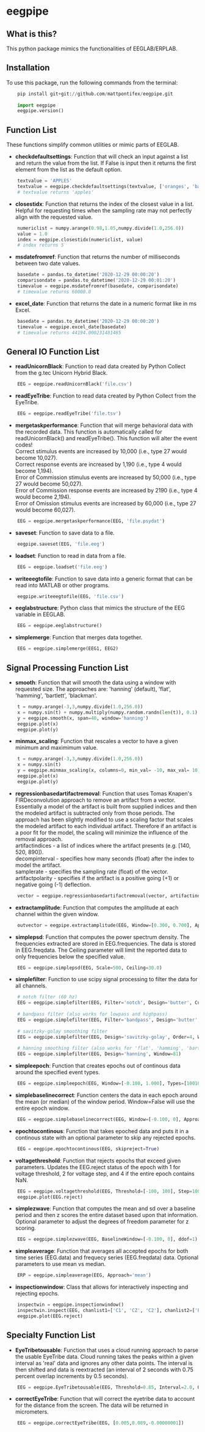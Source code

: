 eegpipe
==============

What is this?
------------
This python package mimics the functionalities of EEGLAB/ERPLAB.

Installation
------------
To use this package, run the following commands from the terminal:
```python
    pip install git+git://github.com/mattpontifex/eegpipe.git
    
    import eegpipe
    eegpipe.version()
```

Function List
------------
These functions simplify common utilities or mimic parts of EEGLAB.

* **checkdefaultsettings**: Function that will check an input against a list and return the value from the list. 
If False is input then it returns the first element from the list as the default option.
```python
    textvalue = 'APPLES'
    textvalue = eegpipe.checkdefaultsettings(textvalue, ['oranges', 'bananas', 'apples'])
    # textvalue returns 'apples'
```

* **closestidx**: Function that returns the index of the closest value in a list. 
Helpful for requesting times when the sampling rate may not perfectly align with the requested value.
```python
    numericlist = numpy.arange(0.98,1.05,numpy.divide(1.0,256.0))
    value = 1.0
    index = eegpipe.closestidx(numericlist, value)
    # index returns 5
```

* **msdatefromref**: Function that returns the number of milliseconds between two date values.
```python
    basedate = pandas.to_datetime('2020-12-29 00:00:20')
    comparisondate = pandas.to_datetime('2020-12-29 00:01:20')
    timevalue = eegpipe.msdatefromref(basedate, comparisondate)
    # timevalue returns 60000.0
```

* **excel_date**: Function that returns the date in a numeric format like in ms Excel.
```python
    basedate = pandas.to_datetime('2020-12-29 00:00:20')
    timevalue = eegpipe.excel_date(basedate)
    # timevalue returns 44194.000231481485
```


General IO Function List
------------
* **readUnicornBlack**: Function to read data created by Python Collect from the g.tec Unicorn Hybrid Black.
```python
    EEG = eegpipe.readUnicornBlack('file.csv')
```

* **readEyeTribe**: Function to read data created by Python Collect from the EyeTribe.
```python
    EEG = eegpipe.readEyeTribe('file.tsv')
```

* **mergetaskperformance**: Function that will merge behavioral data with the recorded data. This function is automatically called for 
readUnicornBlack() and readEyeTribe(). This function will alter the event codes!  
Correct stimulus events are increased by 10,000 (i.e., type 27 would become 10,027).  
Correct response events are increased by 1,190 (i.e., type 4 would become 1,194).  
Error of Commission stimulus events are increased by 50,000 (i.e., type 27 would become 50,027).  
Error of Commission response events are increased by 2190 (i.e., type 4 would become 2,194).  
Error of Omission stimulus events are increased by 60,000 (i.e., type 27 would become 60,027).  
```python
    EEG = eegpipe.mergetaskperformance(EEG, 'file.psydat')
```

* **saveset**: Function to save data to a file.
```python
    eegpipe.saveset(EEG, 'file.eeg')
```

* **loadset**: Function to read in data from a file.
```python
    EEG = eegpipe.loadset('file.eeg')
```

* **writeeegtofile**: Function to save data into a generic format that can be read into MATLAB or other programs. 
```python
    eegpipe.writeeegtofile(EEG, 'file.csv')
```

* **eeglabstructure**: Python class that mimics the structure of the EEG variable in EEGLAB.
```python
    EEG = eegpipe.eeglabstructure()
```

* **simplemerge**: Function that merges data together.
```python
    EEG = eegpipe.simplemerge(EEG1, EEG2)
```


Signal Processing Function List
------------

* **smooth**: Function that will smooth the data using a window with requested size. The approaches are: 
'hanning' (default), 'flat', 'hamming', 'bartlett', 'blackman'.
```python
    t = numpy.arange(-3,3,numpy.divide(1.0,256.0))
    x = numpy.sin(t) + numpy.multiply(numpy.random.randn(len(t)), 0.1)
    y = eegpipe.smooth(x, span=40, window='hanning')
    eegpipe.plot(x)
    eegpipe.plot(y)
```

* **minmax_scaling**: Function that rescales a vector to have a given minimum and maximimum value.
```python
    t = numpy.arange(-3,3,numpy.divide(1.0,256.0))
    x = numpy.sin(t)
    y = eegpipe.minmax_scaling(x, columns=0, min_val= -10, max_val= 10)
    eegpipe.plot(x)
    eegpipe.plot(y)
```

* **regressionbasedartifactremoval**: Function that uses Tomas Knapen's FIRDeconvolution approach to remove an artifact from a vector. Essentially a model of the artifact is built from supplied indices and then the modeled artifact is subtracted only from those periods. The approach has been slightly modified to use a scaling factor that scales the modeled artifact to each individual artifact. Therefore if an artifact is a poor fit for the model, the scaling will minimize the influence of the removal approach.  
artifactindices - a list of indices where the artifact presents (e.g. [140, 520, 890]).  
decompinterval - specifies how many seconds (float) after the index to model the artifact.  
samplerate - specifies the sampling rate (float) of the vector.  
artifactpolarity - specifies if the artifact is a positive going (+1) or negative going (-1) deflection.  
```python
    vector = eegpipe.regressionbasedartifactremoval(vector, artifactindices, decompinterval, samplerate, artifactpolarity)
```

* **extractamplitude**: Function that computes the amplitude at each channel within the given window.
```python
    outvector = eegpipe.extractamplitude(EEG, Window=[0.300, 0.700], Approach='mean')
```

* **simplepsd**: Function that computes the power spectrum density. The frequencies extracted are stored in EEG.frequencies. The data is stored in EEG.freqdata. The Ceiling parameter will limit the reported data to only frequencies below the specified value.
```python
    EEG = eegpipe.simplepsd(EEG, Scale=500, Ceiling=30.0)
```

* **simplefilter**: Function to use scipy signal processing to filter the data for all channels.
```python
    # notch filter (60 hz)
    EEG = eegpipe.simplefilter(EEG, Filter='notch', Design='butter', Cutoff=[60.0])
    
    # bandpass filter (also works for lowpass and highpass)
    EEG = eegpipe.simplefilter(EEG, Filter='bandpass', Design='butter', Cutoff=[0.1, 30], Order=3)
    
    # savitzky-golay smoothing filter
    EEG = eegpipe.simplefilter(EEG, Design='savitzky-golay', Order=4, Window=81)
    
    # hanning smoothing filter (also works for 'flat', 'hamming', 'bartlett', 'blackman')
    EEG = eegpipe.simplefilter(EEG, Design='hanning', Window=81)
```

* **simpleepoch**: Function that creates epochs out of continous data around the specified event types.
```python
    EEG = eegpipe.simpleepoch(EEG, Window=[-0.100, 1.000], Types=[10010, 10011, 10012, 10013])
```

* **simplebaselinecorrect**: Function centers the data in each epoch around the mean (or median) of the window period. Window=False will use the entire epoch window.
```python
    EEG = eegpipe.simplebaselinecorrect(EEG, Window=[-0.100, 0], Approach='mean')
```

* **epochtocontinous**: Function that takes epoched data and puts it in a continous state with an optional parameter to skip any rejected epochs.
```python
    EEG = eegpipe.epochtocontinous(EEG, skipreject=True)
```

* **voltagethreshold**: Function that rejects epochs that exceed given parameters. Updates the EEG.reject status of the epoch 
with 1 for voltage threshold, 2 for voltage step, and 4 if the entire epoch contains NaN.
```python
    EEG = eegpipe.voltagethreshold(EEG, Threshold=[-100, 100], Step=100, NaN=True)
    eegpipe.plot(EEG.reject)
```

* **simplezwave**: Function that computes the mean and sd over a baseline period and then z scores the entire dataset based upon that information. Optional parameter to adjust the degrees of freedom parameter for z scoring.
```python
    EEG = eegpipe.simplezwave(EEG, BaselineWindow=[-0.100, 0], ddof=1)
```

* **simpleaverage**: Function that averages all accepted epochs for both time series (EEG.data) and frequecy series (EEG.freqdata) data. Optional parameters to use mean vs median.
```python
    ERP = eegpipe.simpleaverage(EEG, Approach='mean')
```

* **inspectionwindow**: Class that allows for interactively inspecting and rejecting epochs. 
```python
    inspectwin = eegpipe.inspectionwindow()
    inspectwin.inspect(EEG, chanlist1=['C1', 'CZ', 'C2'], chanlist2=['PZ'])
    eegpipe.plot(EEG.reject)
```


Specialty Function List
------------
* **EyeTribetousable**: Function that uses a cloud running approach to parse the usable EyeTribe data. Cloud running takes the
peaks within a given interval as 'real' data and ignores any other data points. The interval is then shifted and data is 
reextracted (an interval of 2 seconds with 0.75 percent overlap increments by 0.5 seconds).
```python
    EEG = eegpipe.EyeTribetousable(EEG, Threshold=0.85, Interval=2.0, Overlap=0.75, Peakspacing=1)
```

* **correctEyeTribe**: Function that will correct the eyetribe data to account for the distance from the screen. The data will be returned in micrometers.
```python
    EEG = eegpipe.correctEyeTribe(EEG, [0.005,0.089,-0.00000001])
```

